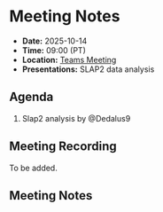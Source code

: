 # Meeting Notes
- **Date:** 2025-10-14
- **Time:** 09:00 (PT)
- **Location:** [Teams Meeting](https://teams.microsoft.com/l/meetup-join/19%3ameeting_Y2Q3MDViNGMtOTIwMC00ZjMzLTk3MjMtYWU3MDhiMzZjYmM1%40thread.v2/0?context=%7b%22Tid%22%3a%2232669cd6-737f-4b39-8bdd-d6951120d3fc%22%2c%22Oid%22%3a%229396d18b-b5cf-4bed-98a0-1cfb7dc82663%22%7d)
- **Presentations:** SLAP2 data analysis

## Agenda

1. Slap2 analysis by @Dedalus9

## Meeting Recording
To be added. 

## Meeting Notes ##
